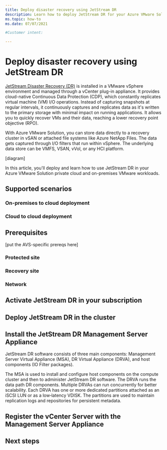 ```yaml
---
title: Deploy disaster recovery using JetStream DR
description: Learn how to deploy JetStream DR for your Azure VMware Solution private cloud and on-premises VMware workloads. 
ms.topic: how-to
ms.date: 07/07/2021

#Customer intent: 

---
```


# Deploy disaster recovery using JetStream DR

[JetStream Disaster Recovery (DR)](https://www.jetstreamsoft.com/product-portfolio/jetstream-dr/) is installed in a VMware vSphere environment and managed through a vCenter plug-in appliance. It provides cloud-native Continuous Data Protection (CDP), which constantly replicates virtual machine (VM) I/O operations. Instead of capturing snapshots at regular intervals, it continuously captures and replicates data as it's written to the primary storage with minimal impact on running applications.  It allows you to quickly recover VMs and their data, reaching a lower recovery point objective (RPO).  

With Azure VMware Solution, you can store data directly to a recovery cluster in vSAN or attached file systems like Azure NetApp Files. The data gets captured through I/O filters that run within vSphere. The underlying data store can be VMFS, VSAN, vVol, or any HCI platform. 


[diagram]



In this article, you'll deploy and learn how to use JetStream DR in your Azure VMware Solution private cloud and on-premises VMware workloads.


## Supported scenarios


### On-premises to cloud deployment


### Cloud to cloud deployment



## Prerequisites

[put the AVS-specific prereqs here]

### Protected site


### Recovery site


### Network 


## Activate JetStream DR in your subscription


## Deploy JetStream DR in the cluster




## Install the JetStream DR Management Server Appliance

JetStream DR software consists of three main components: Management Server Virtual Appliance (MSA), DR Virtual Appliance (DRVA), and host components (IO Filter packages). 

The MSA is used to install and configure host components on the compute cluster and then to administer JetStream DR software. The DRVA runs the data path DR components. Multiple DRVAs can run concurrently for better scalability. Each DRVA has one or more dedicated partitions attached as an iSCSI LUN or as a low‐latency VDISK. The partitions are used to maintain replication logs and repositories for persistent metadata.


## Register the vCenter Server with the Management Server Appliance



## Next steps
